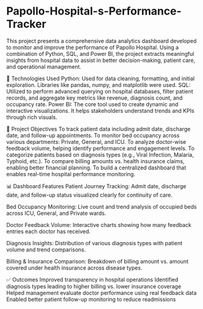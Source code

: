 # Papollo-Hospital-s-Performance-Tracker
This project presents a comprehensive data analytics dashboard developed to monitor and improve the performance of Papollo Hospital. Using a combination of Python, SQL, and Power BI, the project extracts meaningful insights from hospital data to assist in better decision-making, patient care, and operational management.

🔧 Technologies Used
Python: Used for data cleaning, formatting, and initial exploration. Libraries like pandas, numpy, and matplotlib were used.
SQL: Utilized to perform advanced querying on hospital databases, filter patient records, and aggregate key metrics like revenue, diagnosis count, and occupancy rate.
Power BI: The core tool used to create dynamic and interactive visualizations. It helps stakeholders understand trends and KPIs through rich visuals.

🎯 Project Objectives
To track patient data including admit date, discharge date, and follow-up appointments.
To monitor bed occupancy across various departments: Private, General, and ICU.
To analyze doctor-wise feedback volume, helping identify performance and engagement levels.
To categorize patients based on diagnosis types (e.g., Viral Infection, Malaria, Typhoid, etc.).
To compare billing amounts vs. health insurance claims, enabling better financial planning.
To build a centralized dashboard that enables real-time hospital performance monitoring.

📊 Dashboard Features
Patient Journey Tracking:
Admit date, discharge date, and follow-up status visualized clearly for continuity of care.

Bed Occupancy Monitoring:
Live count and trend analysis of occupied beds across ICU, General, and Private wards.

Doctor Feedback Volume:
Interactive charts showing how many feedback entries each doctor has received.

Diagnosis Insights:
Distribution of various diagnosis types with patient volume and trend comparisons.

Billing & Insurance Comparison:
Breakdown of billing amount vs. amount covered under health insurance across disease types.


✅ Outcomes
Improved transparency in hospital operations
Identified diagnosis types leading to higher billing vs. lower insurance coverage
Helped management evaluate doctor performance using real feedback data
Enabled better patient follow-up monitoring to reduce readmissions
